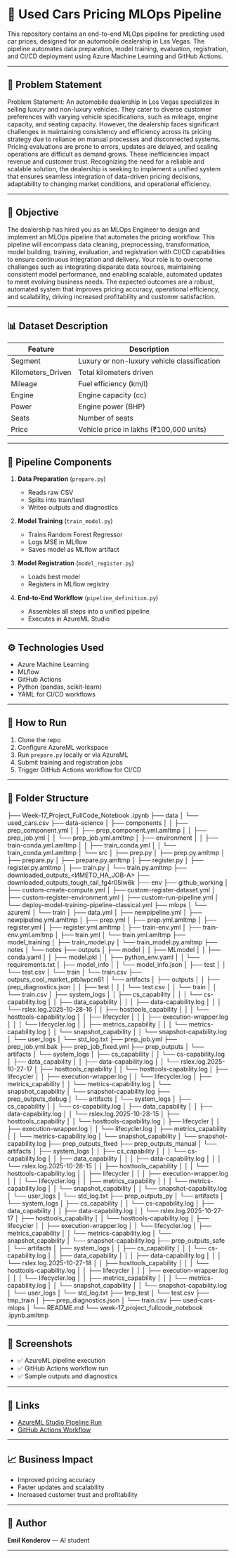 # 🚗 Used Cars Pricing MLOps Pipeline

This repository contains an end-to-end MLOps pipeline for predicting used car prices, designed for an automobile dealership in Las Vegas. The pipeline automates data preparation, model training, evaluation, registration, and CI/CD deployment using Azure Machine Learning and GitHub Actions.

---

## 📌 Problem Statement

Problem Statement:
An automobile dealership in Los Vegas specializes in selling luxury and non-luxury vehicles. They cater to diverse customer preferences with varying vehicle specifications, such as mileage, engine capacity, and seating capacity. However, the dealership faces significant challenges in maintaining consistency and efficiency across its pricing strategy due to reliance on manual processes and disconnected systems. Pricing evaluations are prone to errors, updates are delayed, and scaling operations are difficult as demand grows. These inefficiencies impact revenue and customer trust. Recognizing the need for a reliable and scalable solution, the dealership is seeking to implement a unified system that ensures seamless integration of data-driven pricing decisions, adaptability to changing market conditions, and operational efficiency.

---

## 🎯 Objective

The dealership has hired you as an MLOps Engineer to design and implement an MLOps pipeline that automates the pricing workflow. This pipeline will encompass data cleaning, preprocessing, transformation, model building, training, evaluation, and registration with CI/CD capabilities to ensure continuous integration and delivery. Your role is to overcome challenges such as integrating disparate data sources, maintaining consistent model performance, and enabling scalable, automated updates to meet evolving business needs. The expected outcomes are a robust, automated system that improves pricing accuracy, operational efficiency, and scalability, driving increased profitability and customer satisfaction.

---

## 📊 Dataset Description

| Feature             | Description                                      |
|---------------------|--------------------------------------------------|
| Segment             | Luxury or non-luxury vehicle classification      |
| Kilometers_Driven   | Total kilometers driven                          |
| Mileage             | Fuel efficiency (km/l)                           |
| Engine              | Engine capacity (cc)                             |
| Power               | Engine power (BHP)                               |
| Seats               | Number of seats                                  |
| Price               | Vehicle price in lakhs (₹100,000 units)          |

---

## 🧪 Pipeline Components

1. **Data Preparation** (`prepare.py`)  
   - Reads raw CSV  
   - Splits into train/test  
   - Writes outputs and diagnostics

2. **Model Training** (`train_model.py`)  
   - Trains Random Forest Regressor  
   - Logs MSE in MLflow  
   - Saves model as MLflow artifact

3. **Model Registration** (`model_register.py`)  
   - Loads best model  
   - Registers in MLflow registry

4. **End-to-End Workflow** (`pipeline_definition.py`)  
   - Assembles all steps into a unified pipeline  
   - Executes in AzureML Studio

---

## ⚙️ Technologies Used

- Azure Machine Learning  
- MLflow  
- GitHub Actions  
- Python (pandas, scikit-learn)  
- YAML for CI/CD workflows

---

## 🚀 How to Run

1. Clone the repo  
2. Configure AzureML workspace  
3. Run `prepare.py` locally or via AzureML  
4. Submit training and registration jobs  
5. Trigger GitHub Actions workflow for CI/CD

---

## 📂 Folder Structure


├── Week-17_Project_FullCode_Notebook .ipynb
├── data
│   └── used_cars.csv
├── data-science
│   ├── components
│   │   ├── prep_component.yml
│   │   ├── prep_component.yml.amltmp
│   │   ├── prep_job.yml
│   │   └── prep_job.yml.amltmp
│   ├── environment
│   │   ├── train-conda.yml.amltmp
│   │   ├── train_conda.yml
│   │   └── train_conda.yml.amltmp
│   └── src
│       ├── prep.py
│       ├── prep.py.amltmp
│       ├── prepare.py
│       ├── prepare.py.amltmp
│       ├── register.py
│       ├── register.py.amltmp
│       ├── train.py
│       └── train.py.amltmp
├── downloaded_outputs_<ИМЕТО_НА_JOB-А>
├── downloaded_outputs_tough_tail_fg4r05lw6k
├── env
├── github_working
│   ├── custom-create-compute.yml
│   ├── custom-register-dataset.yml
│   ├── custom-register-environment.yml
│   ├── custom-run-pipeline.yml
│   └── deploy-model-training-pipeline-classical.yml
├── mlops
│   └── azureml
│       └── train
│           ├── data.yml
│           ├── newpipeline.yml
│           ├── newpipeline.yml.amltmp
│           ├── prep.yml
│           ├── prep.yml.amltmp
│           ├── register.yml
│           ├── register.yml.amltmp
│           ├── train-env.yml
│           ├── train-env.yml.amltmp
│           ├── train.yml
│           └── train.yml.amltmp
├── model_training
│   ├── train_model.py
│   └── train_model.py.amltmp
├── notes
│   └── notes
├── outputs
│   ├── model
│   │   ├── MLmodel
│   │   ├── conda.yaml
│   │   ├── model.pkl
│   │   ├── python_env.yaml
│   │   └── requirements.txt
│   ├── model_info
│   │   └── model_info.json
│   ├── test
│   │   └── test.csv
│   └── train
│       └── train.csv
├── outputs_cool_market_ptblwpcn61
│   └── artifacts
│       ├── outputs
│       │   ├── prep_diagnostics.json
│       │   ├── test
│       │   │   └── test.csv
│       │   └── train
│       │       └── train.csv
│       ├── system_logs
│       │   ├── cs_capability
│       │   │   └── cs-capability.log
│       │   ├── data_capability
│       │   │   ├── data-capability.log
│       │   │   └── rslex.log.2025-10-28-16
│       │   ├── hosttools_capability
│       │   │   └── hosttools-capability.log
│       │   ├── lifecycler
│       │   │   ├── execution-wrapper.log
│       │   │   └── lifecycler.log
│       │   ├── metrics_capability
│       │   │   └── metrics-capability.log
│       │   └── snapshot_capability
│       │       └── snapshot-capability.log
│       └── user_logs
│           └── std_log.txt
├── prep_job.yml
├── prep_job.yml.bak
├── prep_job_fixed.yml
├── prep_outputs
│   └── artifacts
│       └── system_logs
│           ├── cs_capability
│           │   └── cs-capability.log
│           ├── data_capability
│           │   ├── data-capability.log
│           │   └── rslex.log.2025-10-27-17
│           ├── hosttools_capability
│           │   └── hosttools-capability.log
│           ├── lifecycler
│           │   ├── execution-wrapper.log
│           │   └── lifecycler.log
│           ├── metrics_capability
│           │   └── metrics-capability.log
│           └── snapshot_capability
│               └── snapshot-capability.log
├── prep_outputs_debug
│   └── artifacts
│       └── system_logs
│           ├── cs_capability
│           │   └── cs-capability.log
│           ├── data_capability
│           │   ├── data-capability.log
│           │   └── rslex.log.2025-10-28-15
│           ├── hosttools_capability
│           │   └── hosttools-capability.log
│           ├── lifecycler
│           │   ├── execution-wrapper.log
│           │   └── lifecycler.log
│           ├── metrics_capability
│           │   └── metrics-capability.log
│           └── snapshot_capability
│               └── snapshot-capability.log
├── prep_outputs_fixed
├── prep_outputs_manual
│   └── artifacts
│       ├── system_logs
│       │   ├── cs_capability
│       │   │   └── cs-capability.log
│       │   ├── data_capability
│       │   │   ├── data-capability.log
│       │   │   └── rslex.log.2025-10-28-15
│       │   ├── hosttools_capability
│       │   │   └── hosttools-capability.log
│       │   ├── lifecycler
│       │   │   ├── execution-wrapper.log
│       │   │   └── lifecycler.log
│       │   ├── metrics_capability
│       │   │   └── metrics-capability.log
│       │   └── snapshot_capability
│       │       └── snapshot-capability.log
│       └── user_logs
│           └── std_log.txt
├── prep_outputs_py
│   └── artifacts
│       └── system_logs
│           ├── cs_capability
│           │   └── cs-capability.log
│           ├── data_capability
│           │   ├── data-capability.log
│           │   └── rslex.log.2025-10-27-17
│           ├── hosttools_capability
│           │   └── hosttools-capability.log
│           ├── lifecycler
│           │   ├── execution-wrapper.log
│           │   └── lifecycler.log
│           ├── metrics_capability
│           │   └── metrics-capability.log
│           └── snapshot_capability
│               └── snapshot-capability.log
├── prep_outputs_safe
│   └── artifacts
│       ├── system_logs
│       │   ├── cs_capability
│       │   │   └── cs-capability.log
│       │   ├── data_capability
│       │   │   ├── data-capability.log
│       │   │   └── rslex.log.2025-10-27-18
│       │   ├── hosttools_capability
│       │   │   └── hosttools-capability.log
│       │   ├── lifecycler
│       │   │   ├── execution-wrapper.log
│       │   │   └── lifecycler.log
│       │   ├── metrics_capability
│       │   │   └── metrics-capability.log
│       │   └── snapshot_capability
│       │       └── snapshot-capability.log
│       └── user_logs
│           └── std_log.txt
├── tmp_test
│   └── test.csv
├── tmp_train
│   ├── prep_diagnostics.json
│   └── train.csv
├── used-cars-mlops
│   └── README.md
└── week-17_project_fullcode_notebook .ipynb.amltmp



---

## 📸 Screenshots

- ✅ AzureML pipeline execution  
- ✅ GitHub Actions workflow run  
- ✅ Sample outputs and diagnostics

---

## 🔗 Links

- [AzureML Studio Pipeline Run](https://ml.azure.com/home?tid=3f211132-3351-46c8-ba33-39c5bcff66b3)  
- [GitHub Actions Workflow](https://github.com/kenleeeen/used-cars-mlops/actions)

---

## 📈 Business Impact

- Improved pricing accuracy  
- Faster updates and scalability  
- Increased customer trust and profitability

---

## 🧠 Author

**Emil Kenderov** — AI student

---

































